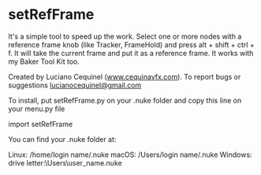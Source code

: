 # setRefFrame

It's a simple tool to speed up the work. Select one or more nodes with a reference frame knob (like Tracker, FrameHold) and press alt + shift + ctrl + f.
It will take the current frame and put it as a reference frame.
It works with my Baker Tool Kit too.

Created by Luciano Cequinel (www.cequinavfx.com).
To report bugs or suggestions lucianocequinel@gmail.com


To install, put setRefFrame.py on your .nuke folder
and copy this line on your menu.py file

import setRefFrame

You can find your .nuke folder at:

Linux: /home/login name/.nuke
macOS: /Users/login name/.nuke
Windows: drive letter:\Users\user_name\.nuke
